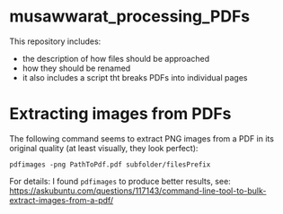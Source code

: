 # musawwarat_processing_PDFs

This repository includes:

* the description of how files should be approached
* how they should be renamed
* it also includes a script tht breaks PDFs into individual pages


# Extracting images from PDFs

The following command seems to extract PNG images from a PDF in its original quality (at least visually, they look perfect):

```
pdfimages -png PathToPdf.pdf subfolder/filesPrefix
```

For details: I found `pdfimages` to produce better results, see: <https://askubuntu.com/questions/117143/command-line-tool-to-bulk-extract-images-from-a-pdf/>

